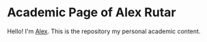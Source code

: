 # Academic Page of Alex Rutar
Hello!
I'm [Alex](https://rutar.org).
This is the repository my personal academic content.
